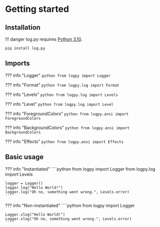# Getting started
## Installation
!!! danger
    log.py requires [Python 3.10](https://www.python.org/downloads/release/python-3100/).

````shell
pip install log.py
````

## Imports
??? info "Logger"
    ````python
    from logpy import Logger
    ````

??? info "Format"
    ````python
    from logpy.log import Format
    ````

??? info "Levels"
    ````python
    from logpy.log import Levels
    ````

??? info "Level"
    ````python
    from logpy.log import Level
    ````

??? info "ForegroundColors"
    ````python
    from logpy.ansi import ForegroundColors
    ````

??? info "BackgroundColors"
    ````python
    from logpy.ansi import BackgroundColors
    ````

??? info "Effects"
    ````python
    from logpy.ansi import Effects
    ````

## Basic usage
??? info "Instantiated"
    ````python
    from logpy import Logger
    from logpy.log import Levels

    logger = Logger()
    logger.log("Hello World!")
    logger.log("Oh no, something went wrong.", Levels.error)
    ````

??? info "Non-instantiated"
    ````python
    from logpy import Logger

    Logger.slog("Hello World!")
    Logger.slog("Oh no, something went wrong.", Levels.error)
    ````
